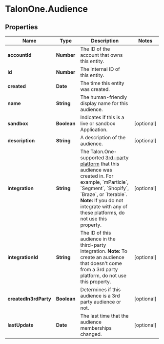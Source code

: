 # TalonOne.Audience

## Properties

Name | Type | Description | Notes
------------ | ------------- | ------------- | -------------
**accountId** | **Number** | The ID of the account that owns this entity. | 
**id** | **Number** | The internal ID of this entity. | 
**created** | **Date** | The time this entity was created. | 
**name** | **String** | The human-friendly display name for this audience. | 
**sandbox** | **Boolean** | Indicates if this is a live or sandbox Application. | [optional] 
**description** | **String** | A description of the audience. | [optional] 
**integration** | **String** | The Talon.One-supported [3rd-party platform](https://docs.talon.one/docs/dev/technology-partners/overview) that this audience was created in.  For example, &#x60;mParticle&#x60;, &#x60;Segment&#x60;, &#x60;Shopify&#x60;, &#x60;Braze&#x60;, or &#x60;Iterable&#x60;.  **Note:** If you do not integrate with any of these platforms, do not use this property.  | [optional] 
**integrationId** | **String** | The ID of this audience in the third-party integration.  **Note:** To create an audience that doesn&#39;t come from a 3rd party platform, do not use this property.  | [optional] 
**createdIn3rdParty** | **Boolean** | Determines if this audience is a 3rd party audience or not. | [optional] 
**lastUpdate** | **Date** | The last time that the audience memberships changed. | [optional] 


